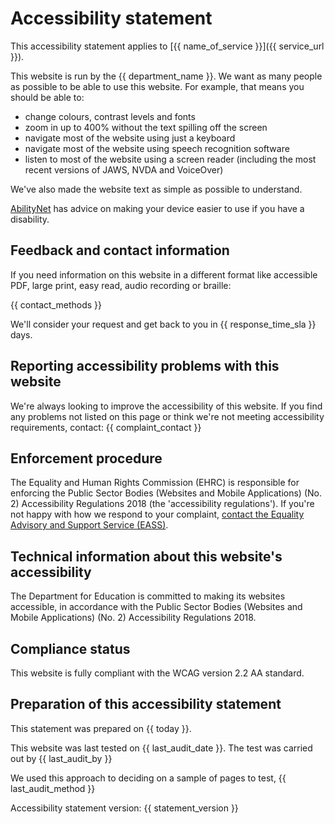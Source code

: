 # Accessibility statement

This accessibility statement applies to [{{ name_of_service }}]({{ service_url }}).

This website is run by the {{ department_name }}. We want as many people as possible to be able to use this website. For example, that means you should be able to:

- change colours, contrast levels and fonts
- zoom in up to 400% without the text spilling off the screen
- navigate most of the website using just a keyboard
- navigate most of the website using speech recognition software
- listen to most of the website using a screen reader (including the most recent versions of JAWS, NVDA and VoiceOver)

We've also made the website text as simple as possible to understand.

[AbilityNet](https://mcmw.abilitynet.org.uk/) has advice on making your device easier to use if you have a disability.

## Feedback and contact information

If you need information on this website in a different format like accessible PDF, large print, easy read, audio recording or braille:

{{ contact_methods }}

We'll consider your request and get back to you in {{ response_time_sla }} days.

## Reporting accessibility problems with this website

We're always looking to improve the accessibility of this website. If you find any problems not listed on this page or think we're not meeting accessibility requirements, contact: {{ complaint_contact }}

## Enforcement procedure

The Equality and Human Rights Commission (EHRC) is responsible for enforcing the Public Sector Bodies (Websites and Mobile Applications) (No. 2) Accessibility Regulations 2018 (the 'accessibility regulations'). If you're not happy with how we respond to your complaint, [contact the Equality Advisory and Support Service (EASS)](https://www.equalityadvisoryservice.com/).

## Technical information about this website's accessibility

The Department for Education is committed to making its websites accessible, in accordance with the Public Sector Bodies (Websites and Mobile Applications) (No. 2) Accessibility Regulations 2018.

## Compliance status

This website is fully compliant with the WCAG version 2.2 AA standard.

## Preparation of this accessibility statement

This statement was prepared on {{ today }}.

This website was last tested on {{ last_audit_date }}. The test was carried out by {{ last_audit_by }}

We used this approach to deciding on a sample of pages to test, {{ last_audit_method }}

Accessibility statement version: {{ statement_version }}